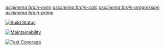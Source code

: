 [_asciinema brain-even_](https://asciinema.org/a/hQ4t8VlGzT186GsioJzSDUoSo)
[_asciinema brain-calc_](https://asciinema.org/a/lzaUXbTzukCABNaOGmKCXeY6d)
[_asciinema brain-progression_](https://asciinema.org/a/Nq7UXm9iJSsStZnDxnZPGPEHv)
[_asciinema brain-prime_](https://asciinema.org/a/3JRZDclTzWRlMiuEsta2BgFf3)

[![Build Status](https://travis-ci.org/nikkstchv/project-lvl1-s442.svg?branch=master)](https://travis-ci.org/nikkstchv/project-lvl1-s454)

[![Maintainability](https://api.codeclimate.com/v1/badges/aec556157bbec3e78c40/maintainability)](https://codeclimate.com/github/nikkstchv/project-lvl1-s454/maintainability)

[![Test Coverage](https://api.codeclimate.com/v1/badges/a99a88d28ad37a79dbf6/test_coverage)](https://codeclimate.com/github/nikkstchv/project-lvl1-s454/maintainability)
